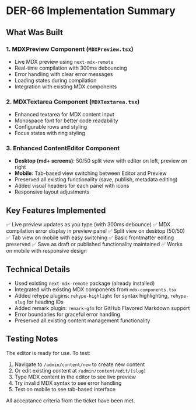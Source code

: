# DER-66 Implementation Summary

## What Was Built

### 1. MDXPreview Component (`MDXPreview.tsx`)
- Live MDX preview using `next-mdx-remote`
- Real-time compilation with 300ms debouncing
- Error handling with clear error messages
- Loading states during compilation
- Integration with existing MDX components

### 2. MDXTextarea Component (`MDXTextarea.tsx`)
- Enhanced textarea for MDX content input
- Monospace font for better code readability
- Configurable rows and styling
- Focus states with ring styling

### 3. Enhanced ContentEditor Component
- **Desktop (md+ screens)**: 50/50 split view with editor on left, preview on right
- **Mobile**: Tab-based view switching between Editor and Preview
- Preserved all existing functionality (save, publish, metadata editing)
- Added visual headers for each panel with icons
- Responsive layout adjustments

## Key Features Implemented

✅ Live preview updates as you type (with 300ms debounce)
✅ MDX compilation error display in preview panel
✅ Split view on desktop (50/50)
✅ Tab view on mobile with easy switching
✅ Basic frontmatter editing preserved
✅ Save as draft or published functionality maintained
✅ Works on mobile with responsive design

## Technical Details

- Used existing `next-mdx-remote` package (already installed)
- Integrated with existing MDX components from `mdx-components.tsx`
- Added rehype plugins: `rehype-highlight` for syntax highlighting, `rehype-slug` for heading IDs
- Added remark plugin: `remark-gfm` for GitHub Flavored Markdown support
- Error boundaries for graceful error handling
- Preserved all existing content management functionality

## Testing Notes

The editor is ready for use. To test:
1. Navigate to `/admin/content/new` to create new content
2. Or edit existing content at `/admin/content/edit/[slug]`
3. Type MDX content in the editor to see live preview
4. Try invalid MDX syntax to see error handling
5. Test on mobile to see tab-based interface

All acceptance criteria from the ticket have been met.